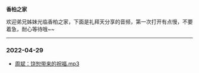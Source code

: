 **香柏之家**

欢迎弟兄姊妹光临香柏之家，下面是礼拜天分享的音频，第一次打开有点慢，不要着急，耐心等待哦~~


---
### 2022-04-29


* [周斌：饶恕带来的祝福.mp3](https://www.asuswebstorage.com/navigate/a/#/s/3491391519344D5F9FA7327E993D1964Y)
